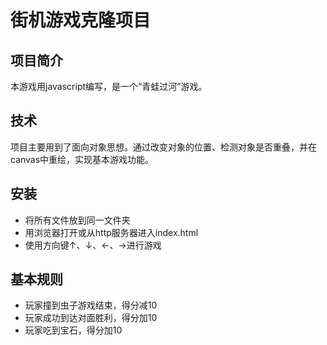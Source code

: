 
# 街机游戏克隆项目

## 项目简介
本游戏用javascript编写，是一个“青蛙过河”游戏。

## 技术
项目主要用到了面向对象思想。通过改变对象的位置、检测对象是否重叠，并在canvas中重绘，实现基本游戏功能。

## 安装
* 将所有文件放到同一文件夹  
* 用浏览器打开或从http服务器进入index.html  
* 使用方向键↑、↓、←、→进行游戏  

## 基本规则
* 玩家撞到虫子游戏结束，得分减10
* 玩家成功到达对面胜利，得分加10
* 玩家吃到宝石，得分加10
